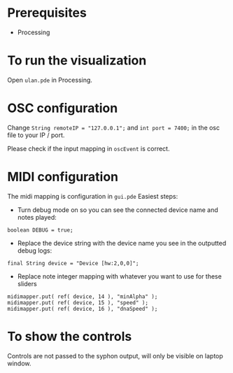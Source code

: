 # Prerequisites

- Processing

# To run the visualization

Open `ulan.pde` in Processing.

# OSC configuration

Change `String remoteIP = "127.0.0.1";` and `int port = 7400;` in the osc file to your IP / port.

Please check if the input mapping in `oscEvent` is correct.

# MIDI configuration

The midi mapping is configuration in `gui.pde` Easiest steps:

- Turn debug mode on so you can see the connected device name and notes played: 

`boolean DEBUG = true;`

- Replace the device string with the device name you see in the outputted debug logs:

`final String device = "Device [hw:2,0,0]";`

- Replace note integer mapping with whatever you want to use for these sliders
```
midimapper.put( ref( device, 14 ), "minAlpha" );
midimapper.put( ref( device, 15 ), "speed" );
midimapper.put( ref( device, 16 ), "dnaSpeed" );
```

# To show the controls

Controls are not passed to the syphon output, will only be visible on laptop window. 
